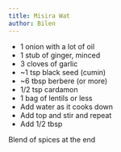 ```yaml
---
title: Misira Wat
author: Bilen
---
```


* 1 onion with a lot of oil
* 1 stub of ginger, minced
* 3 cloves of garlic
* ~1 tsp black seed (cumin)
* ~6 tbsp berbere (or more)
* 1/2 tsp cardamon
* 1 bag of lentils or less
* Add water as it cooks down
* Add top and stir and repeat
* Add 1/2 tbsp

Blend of spices at the end
